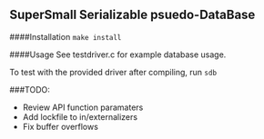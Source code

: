 ## SuperSmall Serializable psuedo-DataBase

####Installation
`make install`

####Usage
See testdriver.c for example database usage.

To test with the provided driver after compiling, run `sdb`

###TODO:
* Review API function paramaters
* Add lockfile to in/externalizers
* Fix buffer overflows
